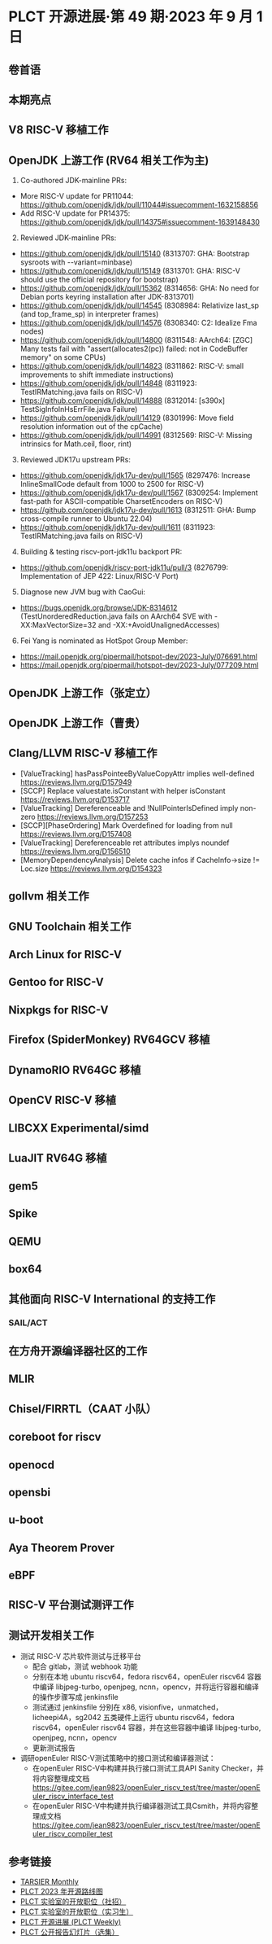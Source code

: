 # PLCT 开源进展·第 49 期·2023 年 9 月 1 日

## 卷首语

## 本期亮点

## V8 RISC-V 移植工作

## OpenJDK 上游工作 (RV64 相关工作为主)
1. Co-authored JDK-mainline PRs:
- More RISC-V update for PR11044: https://github.com/openjdk/jdk/pull/11044#issuecomment-1632158856
- Add  RISC-V update for PR14375: https://github.com/openjdk/jdk/pull/14375#issuecomment-1639148430

2. Reviewed JDK-mainline PRs:
- https://github.com/openjdk/jdk/pull/15140 (8313707: GHA: Bootstrap sysroots with --variant=minbase)
- https://github.com/openjdk/jdk/pull/15149 (8313701: GHA: RISC-V should use the official repository for bootstrap)
- https://github.com/openjdk/jdk/pull/15362 (8314656: GHA: No need for Debian ports keyring installation after JDK-8313701)
- https://github.com/openjdk/jdk/pull/14545 (8308984: Relativize last_sp (and top_frame_sp) in interpreter frames)
- https://github.com/openjdk/jdk/pull/14576 (8308340: C2: Idealize Fma nodes)
- https://github.com/openjdk/jdk/pull/14800 (8311548: AArch64: [ZGC] Many tests fail with "assert(allocates2(pc)) failed: not in CodeBuffer memory" on some CPUs)
- https://github.com/openjdk/jdk/pull/14823 (8311862: RISC-V: small improvements to shift immediate instructions)
- https://github.com/openjdk/jdk/pull/14848 (8311923: TestIRMatching.java fails on RISC-V)
- https://github.com/openjdk/jdk/pull/14888 (8312014: [s390x] TestSigInfoInHsErrFile.java Failure)
- https://github.com/openjdk/jdk/pull/14129 (8301996: Move field resolution information out of the cpCache)
- https://github.com/openjdk/jdk/pull/14991 (8312569: RISC-V: Missing intrinsics for Math.ceil, floor, rint)

3. Reviewed JDK17u upstream PRs:
- https://github.com/openjdk/jdk17u-dev/pull/1565 (8297476: Increase InlineSmallCode default from 1000 to 2500 for RISC-V)
- https://github.com/openjdk/jdk17u-dev/pull/1567 (8309254: Implement fast-path for ASCII-compatible CharsetEncoders on RISC-V)
- https://github.com/openjdk/jdk17u-dev/pull/1613 (8312511: GHA: Bump cross-compile runner to Ubuntu 22.04)
- https://github.com/openjdk/jdk17u-dev/pull/1611 (8311923: TestIRMatching.java fails on RISC-V)

4. Building & testing riscv-port-jdk11u backport PR:
- https://github.com/openjdk/riscv-port-jdk11u/pull/3 (8276799: Implementation of JEP 422: Linux/RISC-V Port)

5. Diagnose new JVM bug with CaoGui:
- https://bugs.openjdk.org/browse/JDK-8314612 (TestUnorderedReduction.java fails on AArch64 SVE with -XX:MaxVectorSize=32 and -XX:+AvoidUnalignedAccesses)

6. Fei Yang is nominated as HotSpot Group Member:
- https://mail.openjdk.org/pipermail/hotspot-dev/2023-July/076691.html
- https://mail.openjdk.org/pipermail/hotspot-dev/2023-July/077209.html

## OpenJDK 上游工作（张定立）

## OpenJDK 上游工作（曹贵）

## Clang/LLVM RISC-V 移植工作
- [ValueTracking] hasPassPointeeByValueCopyAttr implies well-defined https://reviews.llvm.org/D157949
- [SCCP] Replace valuestate.isConstant with helper isConstant https://reviews.llvm.org/D153717
- [ValueTracking] Dereferenceable and !NullPointerIsDefined imply non-zero https://reviews.llvm.org/D157253
- [SCCP][PhaseOrdering] Mark Overdefined for loading from null https://reviews.llvm.org/D157408
- [ValueTracking] Dereferenceable ret attributes implys noundef https://reviews.llvm.org/D156510
- [MemoryDependencyAnalysis] Delete cache infos if CacheInfo->size != Loc.size https://reviews.llvm.org/D154323

## gollvm 相关工作

## GNU Toolchain 相关工作

## Arch Linux for RISC-V

## Gentoo for RISC-V

## Nixpkgs for RISC-V

## Firefox (SpiderMonkey) RV64GCV 移植

## DynamoRIO RV64GC 移植

## OpenCV RISC-V 移植

## LIBCXX Experimental/simd

## LuaJIT RV64G 移植

## gem5

## Spike

## QEMU

## box64

## 其他面向 RISC-V International 的支持工作

### SAIL/ACT

## 在方舟开源编译器社区的工作

## MLIR

## Chisel/FIRRTL（CAAT 小队）

## coreboot for riscv

## openocd

## opensbi

## u-boot

## Aya Theorem Prover

## eBPF

## RISC-V 平台测试测评工作

## 测试开发相关工作
- 测试 RISC-V 芯片软件测试与迁移平台
  - 配合 gitlab，测试 webhook 功能
  - 分别在本地 ubuntu riscv64，fedora riscv64，openEuler riscv64 容器中编译 libjpeg-turbo, openjpeg, ncnn，opencv，并将运行容器和编译的操作步骤写成 jenkinsfile
  - 测试通过 jenkinsfile 分别在 x86, visionfive，unmatched，licheepi4A，sg2042 五类硬件上运行 ubuntu riscv64，fedora riscv64，openEuler riscv64 容器，并在这些容器中编译 libjpeg-turbo, openjpeg, ncnn，opencv
  - 更新测试报告
- 调研openEuler RISC-V测试策略中的接口测试和编译器测试：
  - 在openEuler RISC-V中构建并执行接口测试工具API Sanity Checker，并将内容整理成文档 https://gitee.com/jean9823/openEuler_riscv_test/tree/master/openEuler_riscv_interface_test
  - 在openEuler RISC-V中构建并执行编译器测试工具Csmith，并将内容整理成文档 https://gitee.com/jean9823/openEuler_riscv_test/tree/master/openEuler_riscv_compiler_test

## 参考链接

- [TARSIER Monthly](https://github.com/isrc-cas/tarsier-monthly)
- [PLCT 2023 年开源路线图](https://github.com/plctlab/PLCT-Weekly/blob/master/PLCT-Roadmap-2023.md)
- [PLCT 实验室的开放职位（社招）](https://github.com/plctlab/PLCT-Weekly/blob/master/Jobs.md)
- [PLCT 实验室的开放职位（实习生）](https://github.com/plctlab/weloveinterns/blob/master/open-internships.md)
- [PLCT 开源进展 (PLCT Weekly)](https://github.com/isrc-cas/PLCT-Weekly)
- [PLCT 公开报告幻灯片（选集）](https://github.com/isrc-cas/PLCT-Open-Reports)
